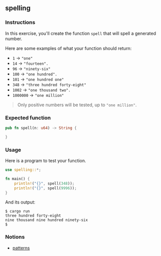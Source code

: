 ## spelling

### Instructions

In this exercise, you'll create the function `spell` that will spell a generated number.

Here are some examples of what your function should return:

- `1` -> `"one"`
- `14` -> `"fourteen".`
- `96` -> `"ninety-six"`
- `100` -> `"one hundred".`
- `101` -> `"one hundred one"`
- `348` -> `"three hundred forty-eight"`
- `1002` -> `"one thousand two".`
- `1000000` -> `"one million"`

> Only positive numbers will be tested, up to `"one million"`.

### Expected function

```rust
pub fn spell(n: u64) -> String {

}
```

### Usage

Here is a program to test your function.

```rust
use spelling::*;

fn main() {
    println!("{}", spell(348));
    println!("{}", spell(9996));
}
```

And its output:

```console
$ cargo run
three hundred forty-eight
nine thousand nine hundred ninety-six
$
```

### Notions

- [patterns](https://doc.rust-lang.org/book/ch18-00-patterns.html)
